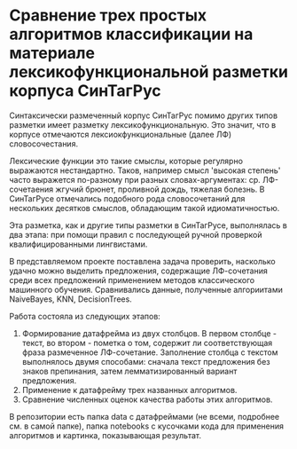 # Сравнение трех простых алгоритмов классификации на материале лексикофункциональной разметки корпуса СинТагРус

Синтаксически размеченный корпус СинТагРус помимо других типов разметки имеет разметку лексикофункциональную. Это значит, что в корпусе отмечаются лексиокфункциональные (далее ЛФ) словосочестания.

Лексические функции это такие смыслы, которые регулярно выражаются нестандартно. Таков, например смысл 'высокая степень' часто выражется по-разному при разных словах-аргументах: ср. ЛФ-сочетаения жгучий брюнет, проливной дождь, тяжелая болезнь. В СинТагРусе отмечались подобного рода словосочетаний для нескольких десятков смыслов, обладающим такой идиоматичностью. 

Эта разметка, как и другие типы разметки в СинТагРусе, выполнялась в два этапа: при помощи правил с последующей ручной проверкой квалифицированными лингвистами.

В представляемом проекте поставлена задача проверить, насколько удачно можно выделить предложения, содержащие ЛФ-сочетания среди всех предложений применением методов классического машинного обучения. Сравнивались данные, полученные алгориитами NaiveBayes, KNN, DecisionTrees.

Работа состояла из следующих этапов:

1. Формирование датафрейма из двух столбцов. В первом столбце - текст, во втором - пометка о  том, содержит ли соответствующая фраза размеченное ЛФ-сочетание. Заполнение столбца с текстом выполнялось двумя способами: сначала текст предложения без знаков препинания, затем лемматизированный вариант предложения.
2. Применение к датафрейму трех названных алгоритмов.
3. Сравнение численных оценок качества работы этих алгоритмов.

В репозитории есть папка data с датафреймами (не всеми, подробнее см. в самой папке), папка notebooks с кусочками кода для применения алгоритмов и картинка, показывающая результат.




